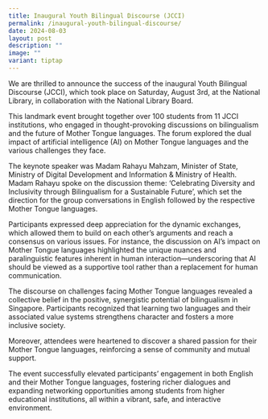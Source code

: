 ```yaml
---
title: Inaugural Youth Bilingual Discourse (JCCI)
permalink: /inaugural-youth-bilingual-discourse/
date: 2024-08-03
layout: post
description: ""
image: ""
variant: tiptap
---
```

<p>We are thrilled to announce the success of the inaugural Youth Bilingual
Discourse (JCCI), which took place on Saturday, August 3rd, at the National
Library, in collaboration with the National Library Board.</p>
<p>This landmark event brought together over 100 students from 11 JCCI institutions,
who engaged in thought-provoking discussions on bilingualism and the future
of Mother Tongue languages. The forum explored the dual impact of artificial
intelligence (AI) on Mother Tongue languages and the various challenges
they face.</p>
<p>The keynote speaker was Madam Rahayu Mahzam, Minister of State, Ministry
of Digital Development and Information &amp; Ministry of Health. Madam
Rahayu spoke on the discussion theme: ‘Celebrating Diversity and Inclusivity
through Bilingualism for a Sustainable Future’, which set the direction
for the group conversations in English followed by the respective Mother
Tongue languages.</p>
<p>Participants expressed deep appreciation for the dynamic exchanges, which
allowed them to build on each other’s arguments and reach a consensus on
various issues. For instance, the discussion on AI’s impact on Mother Tongue
languages highlighted the unique nuances and paralinguistic features inherent
in human interaction—underscoring that AI should be viewed as a supportive
tool rather than a replacement for human communication.</p>
<p>The discourse on challenges facing Mother Tongue languages revealed a
collective belief in the positive, synergistic potential of bilingualism
in Singapore. Participants recognized that learning two languages and their
associated value systems strengthens character and fosters a more inclusive
society.</p>
<p>Moreover, attendees were heartened to discover a shared passion for their
Mother Tongue languages, reinforcing a sense of community and mutual support.</p>
<p>The event successfully elevated participants’ engagement in both English
and their Mother Tongue languages, fostering richer dialogues and expanding
networking opportunities among students from higher educational institutions,
all within a vibrant, safe, and interactive environment.</p>
<p>
<br>
</p>
